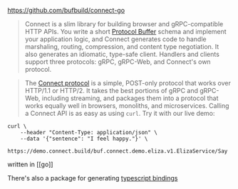 https://github.com/bufbuild/connect-go

> Connect is a slim library for building browser and gRPC-compatible HTTP APIs. You write a short [Protocol Buffer](https://developers.google.com/protocol-buffers) schema and implement your application logic, and Connect generates code to handle marshaling, routing, compression, and content type negotiation. It also generates an idiomatic, type-safe client. Handlers and clients support three protocols: gRPC, gRPC-Web, and Connect's own protocol.

> The [Connect protocol](https://connect.build/docs/protocol) is a simple, POST-only protocol that works over HTTP/1.1 or HTTP/2. It takes the best portions of gRPC and gRPC-Web, including streaming, and packages them into a protocol that works equally well in browsers, monoliths, and microservices. Calling a Connect API is as easy as using `curl`. Try it with our live demo:

```
curl \
    --header "Content-Type: application/json" \
    --data '{"sentence": "I feel happy."}' \
    https://demo.connect.build/buf.connect.demo.eliza.v1.ElizaService/Say
```

written in [[go]]

There's also a package for generating [typescript bindings](https://www.npmjs.com/package/@bufbuild/connect-web)